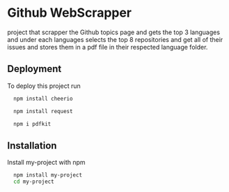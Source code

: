 
# Github WebScrapper

project that scrapper the Github topics page and gets the top 3 languages and under each languages selects the top 8 repositories and get all of their issues and stores them in a pdf file in their respected language folder.


## Deployment

To deploy this project run


```bash
  npm install cheerio
```
```bash
  npm install request
```
```bash
  npm i pdfkit
```


## Installation

Install my-project with npm

```bash
  npm install my-project
  cd my-project
```
    